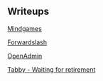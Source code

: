 ## Writeups



[Mindgames](https://0xtaylur.github.io/mindgames)

[Forwardslash](https://0xtaylur.github.io/forwardslash)

[OpenAdmin](https://0xtaylur.github.io/openadmin)

[Tabby - Waiting for retirement](https://0xtaylur.github.io/tabby)
